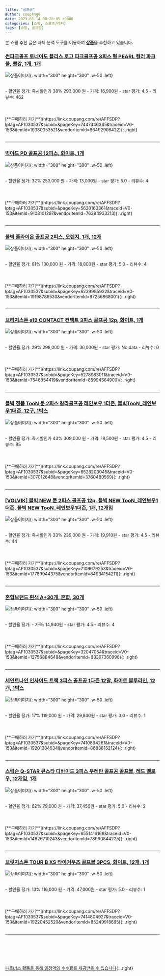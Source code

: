 ```yaml
---
title: "골프공"
author: coupang6
date: 2023-08-14 00:20:05 +0800
categories: [쇼핑, 스포츠/레저]
tags: [쇼핑, 골프공]
---
```


본 쇼핑 추천 글은 자체 분석 도구를 이용하여 [**상품**](https://link.coupang.com/a/bao1ui)을 추천하고 있습니다.

### [썬파크골프 토네이도 블리스 로고 파크골프공 3피스 펄 PEARL 컬러 파크볼, 빨강, 1개, 1개](https://link.coupang.com/re/AFFSDP?lptag=AF1030537&subid=&pageKey=7447446345&traceid=V0-153&itemId=19380353521&vendorItemId=86492906422)

![상품이미지](https://thumbnail9.coupangcdn.com/thumbnails/remote/230x230ex/image/vendor_inventory/9575/f453aea81d9b23b20133c795c1685ee7b328445498e751afeb766b11d831.jpg){: width="300" height="300" .w-50 .left}


<br>
- 할인율 정가: 즉시할인가 38%  293,000   원
- 가격: 16,900원
- star 평가: 4.5
- 리뷰수: 462
<br>
<br>
<br>
<br>
[**구매하러 가기**](https://link.coupang.com/re/AFFSDP?lptag=AF1030537&subid=&pageKey=7447446345&traceid=V0-153&itemId=19380353521&vendorItemId=86492906422){: .right}
<br>
<br>

---

### [빅야드 PD 골프공 12피스, 화이트, 1개](https://link.coupang.com/re/AFFSDP?lptag=AF1030537&subid=&pageKey=5620163361&traceid=V0-153&itemId=9108101297&vendorItemId=76394933213)

![상품이미지](https://thumbnail7.coupangcdn.com/thumbnails/remote/230x230ex/image/rs_quotation_api/efkvg5pn/dc10002fa15840eb8b1942e77f286830.jpg){: width="300" height="300" .w-50 .left}


<br>
- 할인율 정가: 32%  253,000   원
- 가격: 13,000원
- star 평가: 5.0
- 리뷰수: 4
<br>
<br>
<br>
<br>
[**구매하러 가기**](https://link.coupang.com/re/AFFSDP?lptag=AF1030537&subid=&pageKey=5620163361&traceid=V0-153&itemId=9108101297&vendorItemId=76394933213){: .right}
<br>
<br>

---

### [볼빅 플라이온 골프공 2피스, 오렌지, 1개, 12개](https://link.coupang.com/re/AFFSDP?lptag=AF1030537&subid=&pageKey=6239995932&traceid=V0-153&itemId=19198786530&vendorItemId=87256868001)

![상품이미지](https://thumbnail6.coupangcdn.com/thumbnails/remote/230x230ex/image/vendor_inventory/e639/f92507e8fc655055cfe814aacb0ae8dbfdd30f0041d789df332809c3faf4.jpg){: width="300" height="300" .w-50 .left}


<br>
- 할인율 정가: 61%  130,000   원
- 가격: 18,800원
- star 평가: 5.0
- 리뷰수: 4
<br>
<br>
<br>
<br>
[**구매하러 가기**](https://link.coupang.com/re/AFFSDP?lptag=AF1030537&subid=&pageKey=6239995932&traceid=V0-153&itemId=19198786530&vendorItemId=87256868001){: .right}
<br>
<br>

---

### [브리지스톤 e12 CONTACT 컨택트 3피스 골프공 12p, 화이트, 1개](https://link.coupang.com/re/AFFSDP?lptag=AF1030537&subid=&pageKey=5278983011&traceid=V0-153&itemId=7546854419&vendorItemId=85994564900)

![상품이미지](https://thumbnail10.coupangcdn.com/thumbnails/remote/230x230ex/image/vendor_inventory/9487/04811213ce39be0c527dc7893db8cb47d300ac5cdd8b98ded82695fa925b.jpg){: width="300" height="300" .w-50 .left}


<br>
- 할인율 정가: 29%  298,000   원
- 가격: 36,000원
- star 평가: No data
- 리뷰수: 0
<br>
<br>
<br>
<br>
[**구매하러 가기**](https://link.coupang.com/re/AFFSDP?lptag=AF1030537&subid=&pageKey=5278983011&traceid=V0-153&itemId=7546854419&vendorItemId=85994564900){: .right}
<br>
<br>

---

### [볼빅 정품 TooN 툰 2피스 칼라골프공 레인보우 1더즌, 볼빅TooN_레인보우1더즌, 12구, 1박스](https://link.coupang.com/re/AFFSDP?lptag=AF1030537&subid=&pageKey=6528203045&traceid=V0-153&itemId=307012648&vendorItemId=3760480569)

![상품이미지](https://thumbnail10.coupangcdn.com/thumbnails/remote/230x230ex/image/vendor_inventory/5f29/681240b4a39d4fab6b4da3e4163f4a888c9c97e1f45708ab134f84d299bc.jpg){: width="300" height="300" .w-50 .left}


<br>
- 할인율 정가: 즉시할인가 43%  309,000   원
- 가격: 18,500원
- star 평가: 4.5
- 리뷰수: 85
<br>
<br>
<br>
<br>
[**구매하러 가기**](https://link.coupang.com/re/AFFSDP?lptag=AF1030537&subid=&pageKey=6528203045&traceid=V0-153&itemId=307012648&vendorItemId=3760480569){: .right}
<br>
<br>

---

### [[VOLVIK] 볼빅 NEW 툰 2피스 골프공 12p, 볼빅 NEW TooN_레인보우1더즌, 볼빅 NEW TooN_레인보우1더즌, 1개, 12개입](https://link.coupang.com/re/AFFSDP?lptag=AF1030537&subid=&pageKey=7109679253&traceid=V0-153&itemId=17769944375&vendorItemId=84934154211)

![상품이미지](https://thumbnail8.coupangcdn.com/thumbnails/remote/230x230ex/image/vendor_inventory/7066/a5883b77c02344c65bcaa4cfab0072d7acc8b9a484d209be411050362c3f.jpg){: width="300" height="300" .w-50 .left}


<br>
- 할인율 정가: 즉시할인가 33%  239,000   원
- 가격: 19,910원
- star 평가: 4.5
- 리뷰수: 44
<br>
<br>
<br>
<br>
[**구매하러 가기**](https://link.coupang.com/re/AFFSDP?lptag=AF1030537&subid=&pageKey=7109679253&traceid=V0-153&itemId=17769944375&vendorItemId=84934154211){: .right}
<br>
<br>

---

### [혼합브랜드 흰색 A+30개, 혼합, 30개](https://link.coupang.com/re/AFFSDP?lptag=AF1030537&subid=&pageKey=32047054&traceid=V0-153&itemId=12756884648&vendorItemId=83397360998)

![상품이미지](https://thumbnail6.coupangcdn.com/thumbnails/remote/230x230ex/image/vendor_inventory/3216/e5b478fcef18ca9d9eb08bc9027e05eb648faa6a33aec0fc2ca912b08420.jpg){: width="300" height="300" .w-50 .left}


<br>
- 할인율 정가: 
- 가격: 14,940원
- star 평가: 4.5
- 리뷰수: 4
<br>
<br>
<br>
<br>
[**구매하러 가기**](https://link.coupang.com/re/AFFSDP?lptag=AF1030537&subid=&pageKey=32047054&traceid=V0-153&itemId=12756884648&vendorItemId=83397360998){: .right}
<br>
<br>

---

### [세인트나인 인사이드 트랙 3피스 골프공 1다즌 12알, 화이트 블루라인, 12개, 1박스](https://link.coupang.com/re/AFFSDP?lptag=AF1030537&subid=&pageKey=7410894261&traceid=V0-153&itemId=19201384934&vendorItemId=86838162124)

![상품이미지](https://thumbnail10.coupangcdn.com/thumbnails/remote/230x230ex/image/vendor_inventory/afd4/d8cf55ebe769db12ccead23ac85999264b71bdeb043456f76fa4ced0c90b.jpg){: width="300" height="300" .w-50 .left}


<br>
- 할인율 정가: 17%  119,000   원
- 가격: 29,800원
- star 평가: 3.0
- 리뷰수: 1
<br>
<br>
<br>
<br>
[**구매하러 가기**](https://link.coupang.com/re/AFFSDP?lptag=AF1030537&subid=&pageKey=7410894261&traceid=V0-153&itemId=19201384934&vendorItemId=86838162124){: .right}
<br>
<br>

---

### [스릭슨 Q-STAR 큐스타 디바이드 3피스 우레탄 골프공 골프볼, 레드 옐로우, 12개입, 1개](https://link.coupang.com/re/AFFSDP?lptag=AF1030537&subid=&pageKey=6551416168&traceid=V0-153&itemId=14626710243&vendorItemId=78990844225)

![상품이미지](https://thumbnail8.coupangcdn.com/thumbnails/remote/230x230ex/image/vendor_inventory/923d/7682b0f941d267d9c4da52668520d4688f4196fee6e5951fd0407e684f59.JPG){: width="300" height="300" .w-50 .left}


<br>
- 할인율 정가: 62%  79,000   원
- 가격: 37,450원
- star 평가: 5.0
- 리뷰수: 2
<br>
<br>
<br>
<br>
[**구매하러 가기**](https://link.coupang.com/re/AFFSDP?lptag=AF1030537&subid=&pageKey=6551416168&traceid=V0-153&itemId=14626710243&vendorItemId=78990844225){: .right}
<br>
<br>

---

### [브릿지스톤 TOUR B XS 타이거우즈 골프볼 3PCS, 화이트, 12개, 1개](https://link.coupang.com/re/AFFSDP?lptag=AF1030537&subid=&pageKey=7414804927&traceid=V0-153&itemId=19220452520&vendorItemId=85249918665)

![상품이미지](https://thumbnail8.coupangcdn.com/thumbnails/remote/230x230ex/image/vendor_inventory/7f3c/c9f06d03252785d4bc7ef2cab8a994143ebaa8b3faa8437eb65ca368b2fd.jpg){: width="300" height="300" .w-50 .left}


<br>
- 할인율 정가: 13%  116,000   원
- 가격: 47,000원
- star 평가: 5.0
- 리뷰수: 1
<br>
<br>
<br>
<br>
[**구매하러 가기**](https://link.coupang.com/re/AFFSDP?lptag=AF1030537&subid=&pageKey=7414804927&traceid=V0-153&itemId=19220452520&vendorItemId=85249918665){: .right}
<br>
<br>

---
<br><br><br><br><br> [파트너스 활동을 통해 일정액의 수수료를 제공받을 수 있습니다](https://link.coupang.com/a/bao1ui){: .right}